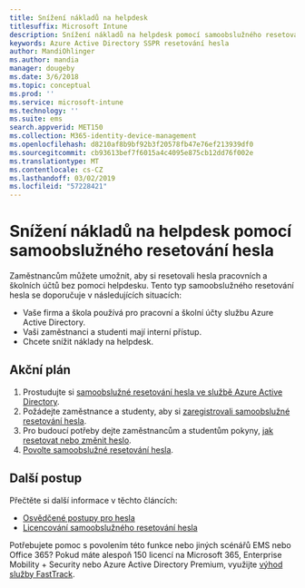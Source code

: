 ```yaml
---
title: Snížení nákladů na helpdesk
titlesuffix: Microsoft Intune
description: Snížení nákladů na helpdesk pomocí samoobslužného resetování hesla
keywords: Azure Active Directory SSPR resetování hesla
author: MandiOhlinger
ms.author: mandia
manager: dougeby
ms.date: 3/6/2018
ms.topic: conceptual
ms.prod: ''
ms.service: microsoft-intune
ms.technology: ''
ms.suite: ems
search.appverid: MET150
ms.collection: M365-identity-device-management
ms.openlocfilehash: d8210af8b9bf92b3f20578fb47e76ef213939df0
ms.sourcegitcommit: cb93613bef7f6015a4c4095e875cb12dd76f002e
ms.translationtype: MT
ms.contentlocale: cs-CZ
ms.lasthandoff: 03/02/2019
ms.locfileid: "57228421"
---
```

# <a name="reduce-help-desk-costs-with-self-service-password-reset"></a>Snížení nákladů na helpdesk pomocí samoobslužného resetování hesla

Zaměstnancům můžete umožnit, aby si resetovali hesla pracovních a školních účtů bez pomoci helpdesku. Tento typ samoobslužného resetování hesla se doporučuje v následujících situacích:
* Vaše firma a škola používá pro pracovní a školní účty službu Azure Active Directory.
* Vaši zaměstnanci a studenti mají interní přístup.
* Chcete snížit náklady na helpdesk.

## <a name="action-plan"></a>Akční plán

1. Prostudujte si [samoobslužné resetování hesla ve službě Azure Active Directory](https://docs.microsoft.com/azure/active-directory/active-directory-passwords-overview). 
2. Požádejte zaměstnance a studenty, aby si [zaregistrovali samoobslužné resetování hesla](https://docs.microsoft.com/azure/active-directory/active-directory-passwords-reset-register).
3. Pro budoucí potřeby dejte zaměstnancům a studentům pokyny, [jak resetovat nebo změnit heslo](https://docs.microsoft.com/azure/active-directory/active-directory-passwords-update-your-own-password).
4. [Povolte samoobslužné resetování hesla](https://docs.microsoft.com/azure/active-directory/active-directory-passwords-getting-started).

## <a name="next-steps"></a>Další postup

Přečtěte si další informace v těchto článcích:
* [Osvědčené postupy pro hesla](https://docs.microsoft.com/azure/active-directory/active-directory-secure-passwords) 
* [Licencování samoobslužného resetování hesla](https://docs.microsoft.com/azure/active-directory/active-directory-secure-passwords)

Potřebujete pomoc s povolením této funkce nebo jiných scénářů EMS nebo Office 365? Pokud máte alespoň 150 licencí na Microsoft 365, Enterprise Mobility + Security nebo Azure Active Directory Premium, využijte [výhod služby FastTrack](https://docs.microsoft.com/enterprise-mobility-security/solutions/enterprise-mobility-fasttrack-program).
